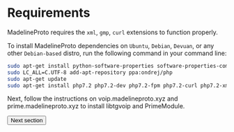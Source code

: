 # Requirements

MadelineProto requires the `xml`, `gmp`, `curl` extensions to function properly.

To install MadelineProto dependencies on `Ubuntu`, `Debian`, `Devuan`, or any other `Debian-based` distro, run the following command in your command line:

```bash
sudo apt-get install python-software-properties software-properties-common
sudo LC_ALL=C.UTF-8 add-apt-repository ppa:ondrej/php
sudo apt-get update
sudo apt-get install php7.2 php7.2-dev php7.2-fpm php7.2-curl php7.2-xml php7.2-zip php7.2-gmp git -y
```

Next, follow the instructions on voip.madelineproto.xyz and prime.madelineproto.xyz to install libtgvoip and PrimeModule.


<button href="https://docs.madelineproto.xyz/docs/INSTALLATION.html">Next section</button>
